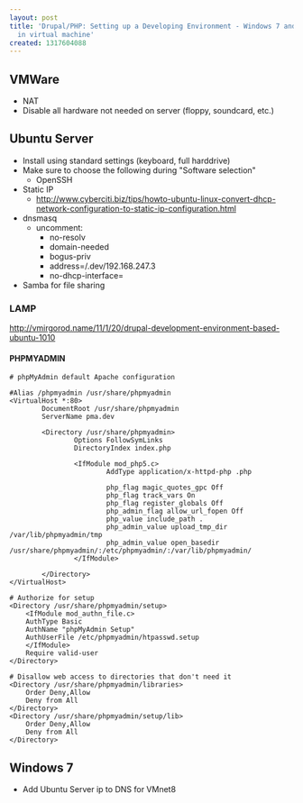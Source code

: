 ```yaml
---
layout: post
title: 'Drupal/PHP: Setting up a Developing Environment - Windows 7 and Ubuntu Server
  in virtual machine'
created: 1317604088
---
```

## VMWare
- NAT
- Disable all hardware not needed on server (floppy, soundcard, etc.)
## Ubuntu Server
- Install using standard settings (keyboard, full harddrive)
- Make sure to choose the following during "Software selection"
  - OpenSSH
- Static IP
  - http://www.cyberciti.biz/tips/howto-ubuntu-linux-convert-dhcp-network-configuration-to-static-ip-configuration.html
- dnsmasq
  - uncomment: 
    - no-resolv
    - domain-needed
    - bogus-priv
    - address=/.dev/192.168.247.3
    - no-dhcp-interface= 
- Samba for file sharing

### LAMP
http://vmirgorod.name/11/1/20/drupal-development-environment-based-ubuntu-1010

#### PHPMYADMIN

~~~
# phpMyAdmin default Apache configuration

#Alias /phpmyadmin /usr/share/phpmyadmin
<VirtualHost *:80>
        DocumentRoot /usr/share/phpmyadmin
        ServerName pma.dev

        <Directory /usr/share/phpmyadmin>
                Options FollowSymLinks
                DirectoryIndex index.php

                <IfModule mod_php5.c>
                        AddType application/x-httpd-php .php

                        php_flag magic_quotes_gpc Off
                        php_flag track_vars On
                        php_flag register_globals Off
                        php_admin_flag allow_url_fopen Off
                        php_value include_path .
                        php_admin_value upload_tmp_dir /var/lib/phpmyadmin/tmp
                        php_admin_value open_basedir /usr/share/phpmyadmin/:/etc/phpmyadmin/:/var/lib/phpmyadmin/
                </IfModule>

        </Directory>
</VirtualHost>

# Authorize for setup
<Directory /usr/share/phpmyadmin/setup>
    <IfModule mod_authn_file.c>
    AuthType Basic
    AuthName "phpMyAdmin Setup"
    AuthUserFile /etc/phpmyadmin/htpasswd.setup
    </IfModule>
    Require valid-user
</Directory>

# Disallow web access to directories that don't need it
<Directory /usr/share/phpmyadmin/libraries>
    Order Deny,Allow
    Deny from All
</Directory>
<Directory /usr/share/phpmyadmin/setup/lib>
    Order Deny,Allow
    Deny from All
</Directory>
~~~

## Windows 7
 - Add Ubuntu Server ip to DNS for VMnet8
